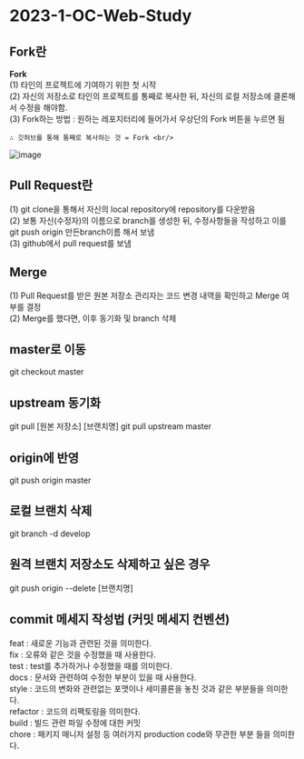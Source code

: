 # 2023-1-OC-Web-Study

## Fork란

**Fork** <br/>
(1) 타인의 프로젝트에 기여하기 위한 첫 시작<br/>
(2) 자신의 저장소로 타인의 프로젝트를 통째로 복사한 뒤, 자신의 로컬 저장소에 클론해서 수정을 해야함. <br/>
(3) Fork하는 방법 : 원하는 레포지터리에 들어가서 우상단의 Fork 버튼을 누르면 됨 <br/>

    ∴ 깃허브를 통해 통째로 복사하는 것 = Fork <br/>

![image](https://user-images.githubusercontent.com/110219986/228207810-0ba7b6dd-d3c8-4192-9832-830327e936cb.png)

## Pull Request란 <br/>

(1) git clone을 통해서 자신의 local repository에 repository를 다운받음 <br/>
(2) 보통 자신(수정자)의 이름으로 branch를 생성한 뒤, 수정사항들을 작성하고 이를 git push origin 만든branch이름 해서 보냄 <br/>
(3) github에서 pull request를 보냄 <br/>

## Merge <br/>

(1) Pull Request를 받은 원본 저장소 관리자는 코드 변경 내역을 확인하고 Merge 여부를 결정 <br/>
(2) Merge를 했다면, 이후 동기화 및 branch 삭제 <br/>

## master로 이동

git checkout master

## upstream 동기화

git pull [원본 저장소] [브랜치명]
git pull upstream master

## origin에 반영

git push origin master

## 로컬 브랜치 삭제

git branch -d develop

## 원격 브랜치 저장소도 삭제하고 싶은 경우

git push origin --delete [브랜치명]

## commit 메세지 작성법 (커밋 메세지 컨벤션)

feat : 새로운 기능과 관련된 것을 의미한다. <br/>
fix : 오류와 같은 것을 수정했을 때 사용한다. <br/>
test : test를 추가하거나 수정했을 때를 의미한다. <br/>
docs : 문서와 관련하여 수정한 부분이 있을 때 사용한다. <br/>
style : 코드의 변화와 관련없는 포맷이나 세미콜론을 놓친 것과 같은 부분들을 의미한다. <br/>
refactor : 코드의 리팩토링을 의미한다. <br/>
build : 빌드 관련 파일 수정에 대한 커밋 <br/>
chore : 패키지 매니저 설정 등 여러가지 production code와 무관한 부분 들을 의미한다. <br/>
